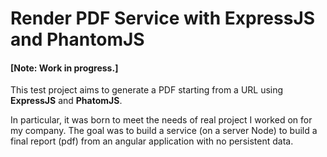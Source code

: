 # Render PDF Service with ExpressJS and PhantomJS

#### [Note: Work in progress.]

This test project aims to generate a PDF starting from a URL using **ExpressJS** and **PhatomJS**.

In particular, it was born to meet the needs of real project I worked on for my company. The goal was to build a service (on a server Node) to build a final report (pdf) from an angular application with no persistent data.